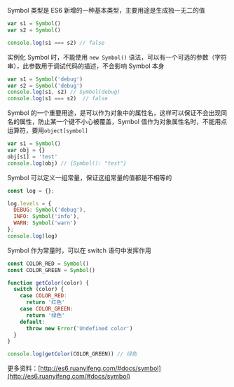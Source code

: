 Symbol 类型是 ES6 新增的一种基本类型，主要用途是生成独一无二的值

```js
var s1 = Symbol()
var s2 = Symbol()

console.log(s1 === s2) // false
```

实例化 Symbol 时，不能使用 `new Symbol()` 语法，可以有一个可选的参数（字符串），此参数用于调试代码的描述，不会影响 Symbol 本身

```js
var s1 = Symbol('debug')
var s2 = Symbol('debug')
console.log(s1, s2) // Symbol(debug)
console.log(s1 === s2)  // false
```

Symbol 的一个重要用途，是可以作为对象中的属性名，这样可以保证不会出现同名的属性，防止某一个键不小心被覆盖，Symbol 值作为对象属性名时，不能用点运算符，要用`object[symbol]`

```js
var s1 = Symbol()
var obj = {}
obj[s1] = 'test'
console.log(obj) // {Symbol(): "test"}
```

Symbol 可以定义一组常量，保证这组常量的值都是不相等的

```js
const log = {};

log.levels = {
  DEBUG: Symbol('debug'),
  INFO: Symbol('info'),
  WARN: Symbol('warn')
};
console.log(log)
```

Symbol 作为常量时，可以在 switch 语句中发挥作用

```js
const COLOR_RED = Symbol()
const COLOR_GREEN = Symbol()

function getColor(color) {
  switch (color) {
    case COLOR_RED:
      return '红色'
    case COLOR_GREEN:
      return '绿色'
    default:
      throw new Error('Undefined color')
  }
}

console.log(getColor(COLOR_GREEN)) // 绿色
```

更多资料：[http://es6.ruanyifeng.com/#docs/symbol](http://es6.ruanyifeng.com/#docs/symbol)

